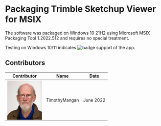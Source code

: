 # Packaging Trimble Sketchup Viewer for MSIX

The software was packaged on Windows 10 21H2 using Microsoft MSIX Packaging Tool 1.2022.512 and requires no special treatment.

Testing on Windows 10/11 indicates ![badge](https://img.shields.io/badge/-Full%20Fidelity-brightgreen?style=for-the-badge) support of the app.


## Contributors

| Contributor | Name | Date |
|----|----|----|
| [<img src="/media/Contributors/TimMangan.jpg" align="left" Height="128" />](/media/Contributors/TimMangan.jpg) | TimothyMangan | June 2022 |

